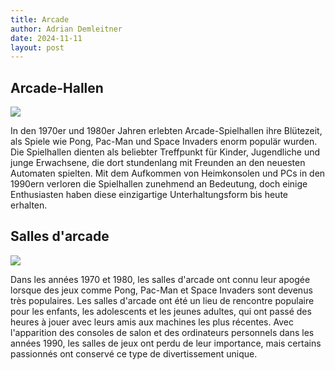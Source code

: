 ```yaml
---
title: Arcade
author: Adrian Demleitner
date: 2024-11-11
layout: post
---
```


## Arcade-Hallen

![](/lets-play/assets/photos/arcade_1.jpg)

In den 1970er und 1980er Jahren erlebten Arcade-Spielhallen ihre Blütezeit, als Spiele wie Pong, Pac-Man und Space Invaders enorm populär wurden. Die Spielhallen dienten als beliebter Treffpunkt für Kinder, Jugendliche und junge Erwachsene, die dort stundenlang mit Freunden an den neuesten Automaten spielten. Mit dem Aufkommen von Heimkonsolen und PCs in den 1990ern verloren die Spielhallen zunehmend an Bedeutung, doch einige Enthusiasten haben diese einzigartige Unterhaltungsform bis heute erhalten.

## Salles d'arcade

![](/lets-play/assets/photos/arcade_2.jpg)

Dans les années 1970 et 1980, les salles d'arcade ont connu leur apogée lorsque des jeux comme Pong, Pac-Man et Space Invaders sont devenus très populaires. Les salles d'arcade ont été un lieu de rencontre populaire pour les enfants, les adolescents et les jeunes adultes, qui ont passé des heures à jouer avec leurs amis aux machines les plus récentes. Avec l'apparition des consoles de salon et des ordinateurs personnels dans les années 1990, les salles de jeux ont perdu de leur importance, mais certains passionnés ont conservé ce type de divertissement unique.